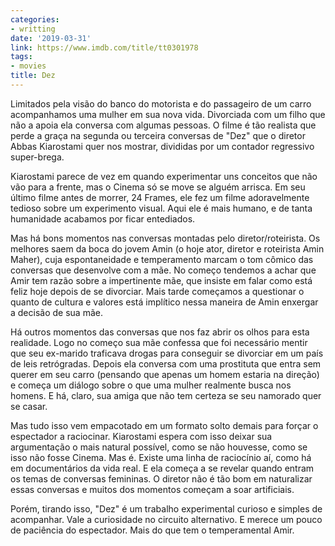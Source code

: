 ```yaml
---
categories:
- writting
date: '2019-03-31'
link: https://www.imdb.com/title/tt0301978
tags:
- movies
title: Dez
---
```


Limitados pela visão do banco do motorista e do passageiro de um carro acompanhamos uma mulher em sua nova vida. Divorciada com um filho que não a apoia ela conversa com algumas pessoas. O filme é tão realista que perde a graça na segunda ou terceira conversas de "Dez" que o diretor Abbas Kiarostami quer nos mostrar, divididas por um contador regressivo super-brega.

Kiarostami parece de vez em quando experimentar uns conceitos que não vão para a frente, mas o Cinema só se move se alguém arrisca. Em seu último filme antes de morrer, 24 Frames, ele fez um filme adoravelmente tedioso sobre um experimento visual. Aqui ele é mais humano, e de tanta humanidade acabamos por ficar entediados.

Mas há bons momentos nas conversas montadas pelo diretor/roteirista. Os melhores saem da boca do jovem Amin (o hoje ator, diretor e roteirista Amin Maher), cuja espontaneidade e temperamento marcam o tom cômico das conversas que desenvolve com a mãe. No começo tendemos a achar que Amir tem razão sobre a impertinente mãe, que insiste em falar como está feliz hoje depois de se divorciar. Mais tarde começamos a questionar o quanto de cultura e valores está implítico nessa maneira de Amin enxergar a decisão de sua mãe.

Há outros momentos das conversas que nos faz abrir os olhos para esta realidade. Logo no começo sua mãe confessa que foi necessário mentir que seu ex-marido traficava drogas para conseguir se divorciar em um país de leis retrógradas. Depois ela conversa com uma prostituta que entra sem querer em seu carro (pensando que apenas um homem estaria na direção) e começa um diálogo sobre o que uma mulher realmente busca nos homens. E há, claro, sua amiga que não tem certeza se seu namorado quer se casar.

Mas tudo isso vem empacotado em um formato solto demais para forçar o espectador a raciocinar. Kiarostami espera com isso deixar sua argumentação o mais natural possível, como se não houvesse, como se isso não fosse Cinema. Mas é. Existe uma linha de raciocínio aí, como há em documentários da vida real. E ela começa a se revelar quando entram os temas de conversas femininas. O diretor não é tão bom em naturalizar essas conversas e muitos dos momentos começam a soar artificiais.

Porém, tirando isso, "Dez" é um trabalho experimental curioso e simples de acompanhar. Vale a curiosidade no circuito alternativo. E merece um pouco de paciência do espectador. Mais do que tem o temperamental Amir.

